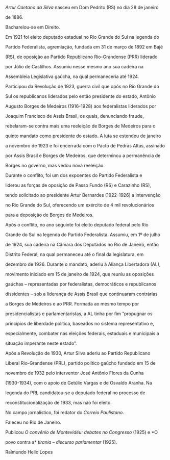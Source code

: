 

*Artur Caetano da Silva* nasceu em Dom Pedrito (RS) no dia 28 de janeiro

de 1886.



Bacharelou-se em Direito.



Em 1921 foi eleito deputado estadual no Rio Grande do Sul na legenda do

Partido Federalista, agremiação, fundada em 31 de março de 1892 em Bajé

(RS), de oposição ao Partido Republicano Rio-Grandense (PRR) liderado

por Júlio de Castilhos. Assumiu nesse mesmo ano sua cadeira na

Assembleia Legislativa gaúcha, na qual permaneceria até 1924.



Participou da Revolução de 1923, guerra civil que opôs no Rio Grande do

Sul os republicanos liderados pelo então presidente do estado, Antônio

Augusto Borges de Medeiros (1916-1928) aos federalistas liderados por

Joaquim Francisco de Assis Brasil, os quais, denunciando fraude,

rebelaram-se contra mais uma reeleição de Borges de Medeiros para o

quinto mandato como presidente do estado. A luta se estendeu de janeiro

a novembro de 1923 e foi encerrada com o Pacto de Pedras Altas, assinado

por Assis Brasil e Borges de Medeiros, que determinou a permanência de

Borges no governo, mas vedou nova reeleição.



Durante o conflito, foi um dos expoentes do Partido Federalista e

liderou as forças de oposição de Passo Fundo (RS) e Carazinho (RS),

tendo solicitado ao presidente Artur Bernardes (1922-1926) a intervenção

no Rio Grande do Sul, oferecendo um exército de 4 mil revolucionários

para a deposição de Borges de Medeiros.



Após o conflito, no ano seguinte foi eleito deputado federal pelo Rio

Grande do Sul na legenda do Partido Federalista. Assumiu, em 1º de julho

de 1924, sua cadeira na Câmara dos Deputados no Rio de Janeiro, então

Distrito Federal, na qual permaneceu até o final da legislatura, em

dezembro de 1926. Durante o mandato, aderiu à Aliança Libertadora (AL),

movimento iniciado em 15 de janeiro de 1924, que reuniu as oposições

gaúchas – representadas por federalistas, democráticos e republicanos

dissidentes – sob a liderança de Assis Brasil que continuaram contrárias

a Borges de Medeiros e ao PRR. Formada ao mesmo tempo por

presidencialistas e parlamentaristas, a AL tinha por fim “propugnar os

princípios de liberdade política, baseados no sistema representativo e,

especialmente, combater nas eleições federais, estaduais e municipais a

situação imperante neste estado”.



Após a Revolução de 1930, Artur Silva aderiu ao Partido Republicano

Liberal Rio-Grandense (PRL), partido político gaúcho fundado em 15 de

novembro de 1932 pelo interventor José Antônio Flores da Cunha

(1930-1934), com o apoio de Getúlio Vargas e de Osvaldo Aranha. Na

legenda do PRL candidatou-se a deputado federal no processo de

reconstitucionalização de 1933, mas não foi eleito.



No campo jornalístico, foi redator do *Correio Paulistano*.



Faleceu no Rio de Janeiro.



Publicou *O convênio de Montevidéu: debates no Congresso* (1925) e *O

povo contra a* *tirania – discurso parlamentar* (1925).



Raimundo Helio Lopes



